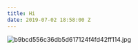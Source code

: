 ```yaml
---
title: Hi
date: 2019-07-02 18:58:00 Z
---
```


![b9bcd556c36db5d617124f4fd42ff114.jpg](/uploads/b9bcd556c36db5d617124f4fd42ff114.jpg)
